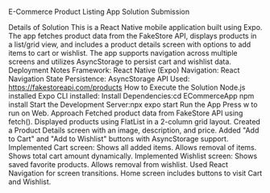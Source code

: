 E-Commerce Product Listing App Solution Submission

Details of Solution
This is a React Native mobile application built using Expo. The app fetches product data from the FakeStore API, displays products in a list/grid view, and includes a product details screen with options to add items to cart or wishlist. The app supports navigation across multiple screens and utilizes AsyncStorage to persist cart and wishlist data.
Deployment Notes
Framework: React Native (Expo)
Navigation: React Navigation
State Persistence: AsyncStorage
API Used: https://fakestoreapi.com/products
How to Execute the Solution
Node.js installed
Expo CLI installed:
Install Dependencies:cd ECommerceApp
npm install
Start the Development Server:npx expo start
Run the App
Press w to run on Web.
Approach
Fetched product data from FakeStore API using fetch().
Displayed products using FlatList in a 2-column grid layout.
Created a Product Details screen with an image, description, and price.
Added "Add to Cart" and "Add to Wishlist" buttons with AsyncStorage support.
Implemented Cart screen:
Shows all added items.
Allows removal of items.
Shows total cart amount dynamically.
Implemented Wishlist screen:
Shows saved favorite products.
Allows removal from wishlist.
Used React Navigation for screen transitions.
Home screen includes buttons to visit Cart and Wishlist.
